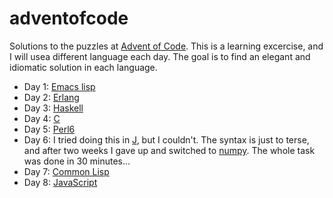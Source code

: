 # adventofcode

Solutions to the puzzles at [Advent of Code](http://adventofcode.com/).
This is a learning excercise, and I will usea different language each
day. The goal is to find an elegant and idiomatic solution in each language.

* Day 1: [Emacs lisp](https://github.com/rolfrander/adventofcode/blob/master/day01.el)
* Day 2: [Erlang](https://github.com/rolfrander/adventofcode/blob/master/day02.erl)
* Day 3: [Haskell](https://github.com/rolfrander/adventofcode/blob/master/day03.hs)
* Day 4: [C](https://github.com/rolfrander/adventofcode/blob/master/day04.c)
* Day 5: [Perl6](https://github.com/rolfrander/adventofcode/blob/master/day05.pl)
* Day 6: I tried doing this in [J](https://github.com/rolfrander/adventofcode/blob/master/day06.ijs), but I couldn't. The syntax is just to terse, and after two weeks I gave up and switched to [numpy](https://github.com/rolfrander/adventofcode/blob/master/day06.py). The whole task was done in 30 minutes...
* Day 7: [Common Lisp](https://github.com/rolfrander/adventofcode/blob/master/day07.lisp)
* Day 8: [JavaScript](https://github.com/rolfrander/adventofcode/blob/master/day08.js)

